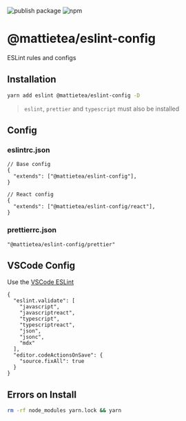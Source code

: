 ![publish package](https://github.com/mattietea/eslint-config/workflows/publish%20package/badge.svg?branch=master)
![npm](https://img.shields.io/npm/v/@mattietea/eslint-config)

# @mattietea/eslint-config

ESLint rules and configs

## Installation

```sh
yarn add eslint @mattietea/eslint-config -D
```

> `eslint`, `prettier` and `typescript` must also be installed

## Config

### eslintrc.json

```jsonc
// Base config
{
  "extends": ["@mattietea/eslint-config"],
}

// React config
{
  "extends": ["@mattietea/eslint-config/react"],
}
```

### prettierrc.json

```jsonc
"@mattietea/eslint-config/prettier"
```

## VSCode Config

Use the [VSCode ESLint](https://github.com/microsoft/vscode-eslint)

```jsonc
{
  "eslint.validate": [
    "javascript",
    "javascriptreact",
    "typescript",
    "typescriptreact",
    "json",
    "jsonc",
    "mdx"
  ],
  "editor.codeActionsOnSave": {
    "source.fixAll": true
  }
}
```

## Errors on Install

```bash
rm -rf node_modules yarn.lock && yarn
```
